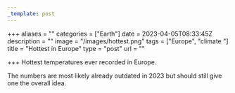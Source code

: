 ```yaml
---
_template: post
---
```





+++
aliases = ""
categories = ["Earth"]
date = 2023-04-05T08:33:45Z
description = ""
image = "/images/hottest.png"
tags = ["Europe", "climate "]
title = "Hottest in Europe"
type = "post"
url = ""

+++
Hottest temperatures ever recorded in Europe.

The numbers are most likely already outdated in 2023 but should still give one  the overall idea. 
